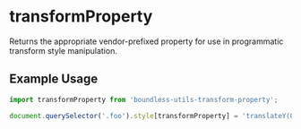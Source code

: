 <!---
THIS IS AN AUTOGENERATED FILE. EDIT INDEX.JS INSTEAD.
-->
# transformProperty

Returns the appropriate vendor-prefixed property for use in programmatic transform style manipulation.

## Example Usage

```js
import transformProperty from 'boundless-utils-transform-property';

document.querySelector('.foo').style[transformProperty] = 'translateY(0)';
```



